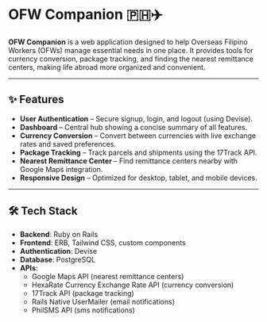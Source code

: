# OFW Companion 🇵🇭✈️  

**OFW Companion** is a web application designed to help Overseas Filipino Workers (OFWs) manage essential needs in one place. It provides tools for currency conversion, package tracking, and finding the nearest remittance centers, making life abroad more organized and convenient.  

---

## ✨ Features  

- **User Authentication** – Secure signup, login, and logout (using Devise).  
- **Dashboard** – Central hub showing a concise summary of all features.  
- **Currency Conversion** – Convert between currencies with live exchange rates and saved preferences.  
- **Package Tracking** – Track parcels and shipments using the 17Track API.  
- **Nearest Remittance Center** – Find remittance centers nearby with Google Maps integration.  
- **Responsive Design** – Optimized for desktop, tablet, and mobile devices.  

---

## 🛠️ Tech Stack  

- **Backend**: Ruby on Rails  
- **Frontend**: ERB, Tailwind CSS, custom components  
- **Authentication**: Devise  
- **Database**: PostgreSQL  
- **APIs**:  
  - Google Maps API (nearest remittance centers)  
  - HexaRate Currency Exchange Rate API (currency conversion)  
  - 17Track API (package tracking)  
  - Rails Native UserMailer (email notifications)
  - PhilSMS API (sms notifications)
